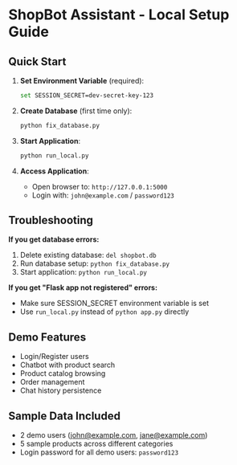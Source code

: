 # ShopBot Assistant - Local Setup Guide

## Quick Start

1. **Set Environment Variable** (required):
   ```bash
   set SESSION_SECRET=dev-secret-key-123
   ```

2. **Create Database** (first time only):
   ```bash
   python fix_database.py
   ```

3. **Start Application**:
   ```bash
   python run_local.py
   ```

4. **Access Application**:
   - Open browser to: `http://127.0.0.1:5000`
   - Login with: `john@example.com` / `password123`

## Troubleshooting

**If you get database errors:**
1. Delete existing database: `del shopbot.db`
2. Run database setup: `python fix_database.py`
3. Start application: `python run_local.py`

**If you get "Flask app not registered" errors:**
- Make sure SESSION_SECRET environment variable is set
- Use `run_local.py` instead of `python app.py` directly

## Demo Features

- Login/Register users
- Chatbot with product search
- Product catalog browsing
- Order management
- Chat history persistence

## Sample Data Included

- 2 demo users (john@example.com, jane@example.com)
- 5 sample products across different categories
- Login password for all demo users: `password123`